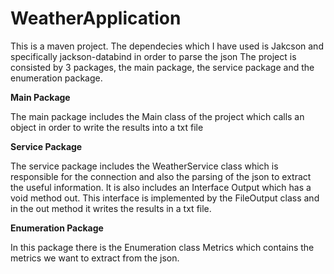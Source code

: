 # WeatherApplication

This is a maven project. The dependecies which I have used is Jakcson and specifically jackson-databind in order to parse the json
The project is consisted by 3 packages, the main package, the service package and the enumeration package.

<b>Main Package</b>

The main package includes the Main class of the project which calls an object in order to write the results into a txt file

<b> Service Package </b>

The service package includes the WeatherService class which is responsible for the connection and also the parsing of the json to 
extract the useful information. It is also includes an Interface Output which has a void method out. This interface is implemented
by the FileOutput class and in the out method it writes the results in a txt file. 

<b> Enumeration Package </b>

In this package there is the Enumeration class Metrics which contains the metrics we want to extract from the json.
